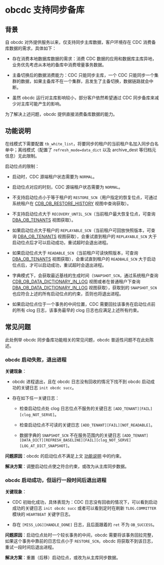 # obcdc 支持同步备库

## 背景
<!-- 本文里的 CDC 是指 obcdc，还是指 CDC 这个概念 -->
自 obcdc 对外提供服务以来，仅支持同步主库数据，客户环境存在 CDC 消费备库数据的需求，具体如下：

* 存在消费本地数据库数据的需求：消费 CDC 数据的应用和数据库主库异地，业务优先考虑从本地的备库中消费增量事务数据。

* 主备切换后的数据消费能力：CDC 只能同步主库，一个 CDC 只能同步一个集群的数据，如果主备库不在一个集群，且发生了主备切换，数据链路就会中断。

* 虽然 obcdc 运行对主库影响较小，部分客户依然希望通过 CDC 同步备库来减少对主库可能产生的影响。

为了解决上述问题，obcdc 提供直接消费备库数据的能力。

## 功能说明

在线模式下需要配置 `tb_white_list`，将要同步的租户的当前租户名加入同步白名单中；离线模式（配置了 `refresh_mode=data_dict` 以及 archive_dest 等归档元信息）无此限制。

启动位点的限制：

* 启动时，CDC 源端租户状态需要为 `NORMAL`。

* 启动位点对应的时刻，CDC 源端租户状态需要为 `NORMAL`。

* 不支持启动位点小于等于租户的 `RESTORE_SCN`（用户指定的恢复位点，可通过系统租户在 [CDB_OB_RESTORE_HISTORY](../../../700.system-views/300.system-view-of-sys-tenant/200.dictionary-view-of-sys-tenant/10100.o-cdb_ob_restore_history-of-sys-tenant.md) 视图中查询获取）。

* 不支持启动位点大于 `RECOVERY_UNTIL_SCN`（当前租户最大恢复位点，可查询 [DBA_OB_TENANTS](../../../700.system-views/300.system-view-of-sys-tenant/200.dictionary-view-of-sys-tenant/22200.o-dba_ob_tenants-of-sys-tenant.md) 视图获取）。

* 如果启动位点大于租户的 `REPLAYABLE_SCN`（当前租户可回放快照版本，可查询 [DBA_OB_TENANTS](../../../700.system-views/300.system-view-of-sys-tenant/200.dictionary-view-of-sys-tenant/22200.o-dba_ob_tenants-of-sys-tenant.md) 视图获取），会重试直到租户的 `REPLAYABLE_SCN` 大于启动位点后才可以启动成功，重试超时会退出进程。

* 如果启动位点大于 `READABLE_SCN`（当前租户可读快照版本，可查询 [DBA_OB_TENANTS](../../../700.system-views/300.system-view-of-sys-tenant/200.dictionary-view-of-sys-tenant/22200.o-dba_ob_tenants-of-sys-tenant.md) 视图获取），会重试直到租户的 `READBALE_SCN` 大于启动位点后，才可以启动成功，重试超时会退出进程。

* 字典模式下，会获取最近基线的生成时间（`SNAPSHOT_SCN`，通过系统租户查询 [CDB_OB_DATA_DICTIONARY_IN_LOG](../../../700.system-views/300.system-view-of-sys-tenant/200.dictionary-view-of-sys-tenant/7800.o-cdb_ob_data_dictionary_in_log-of-sys-tenant.md) 视图或者在普通租户下查询 [DBA_OB_DATA_DICTIONARY_IN_LOG](../../../700.system-views/300.system-view-of-sys-tenant/200.dictionary-view-of-sys-tenant/17400.o-dba_ob_data_dictionary_in_log-of-sys-tenant.md) 视图获取），获取到的 `SNAPSHOT_SCN` 也应符合上述的所有启动位点的约束，否则也将退出进程。

* 如果启动位点位于一个事务的中间位置，CDC 需要回拉该事务在启动位点前的所有 clog 日志，该事务最早的 clog 日志也应满足上述所有约束。

## 常见问题

此处例举 obcdc 同步备库功能相关的常见问题，obcdc 普适性问题不在此处陈述。

### obcdc 启动失败，退出进程

**关键现象**：

* obcdc 进程退出，且在 obcdc 日志没有回收的情况下找不到 obcdc 启动成功的关键日志 `init obcdc succ`。

* 存在如下任一关键日志：

  * 检查启动位点处 clog 日志位点不服务的关键日志 `[ADD_TENANT][FAIL][clog_NOT_SERVE]`。

  * 检查启动位点不可读的关键日志 `[ADD_TENANT][FAIL][NOT_READABLE]`。

  * 数据字典的 `SNAPSHOT_SCN` 不在服务范围内的关键日志 `[ADD_TENANT][DATA_DICT][REFRESH_BASELINE][FAIL][clog_NOT_SERVE][LOG_AT_DICT_SNAPSHOT]`。

**问题原因**：obcdc 的启动位点不满足上文 [功能说明](#功能说明) 中的约束。

**解决方案**：调整启动位点使之符合约束，或改为从主库同步数据。

### obcdc 启动成功，但运行一段时间后退出进程

**关键现象**：

* CDC 初始化成功，具体表现为：CDC 日志没有回收的情况下，可以看到启动成功的关键日志 `init obcdc succ` 或者可以看到定时在刷新 `TLOG.COMMITTER` 模块的 `HEARTBEAT` 关键字日志。

* 存在 `[MISS_LOG][HANDLE_DONE]` 日志，且后面跟着的 `ret` 不为 `OB_SUCCESS`。

**问题原因**：启动位点处时一个较长事务的中间，obcdc 需要将该事务回拉完整，如果这个事务中靠前的日志位点小于 `RESTORE_SCN`，obcdc 将获取不到该日志，重试一段时间后退出进程。

**解决方案**：重置（后移）启动位点，或改为从主库同步数据。
